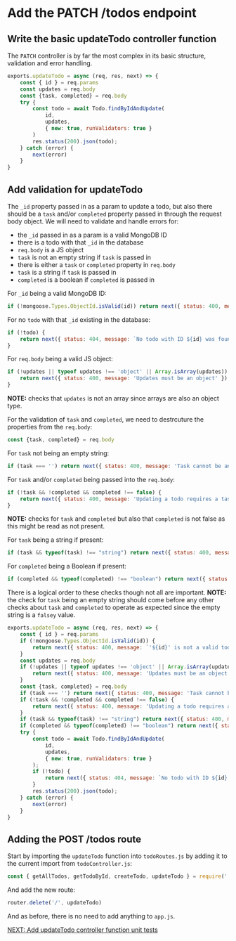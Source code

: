 # Add the PATCH /todos endpoint

## Write the basic updateTodo controller function

The `PATCH` controller is by far the most complex in its basic structure, validation and error handling.

```javascript
exports.updateTodo = async (req, res, next) => {
    const { id } = req.params
    const updates = req.body
    const {task, completed} = req.body
    try {
        const todo = await Todo.findByIdAndUpdate(
            id,
            updates,
            { new: true, runValidators: true }
        )
        res.status(200).json(todo);
    } catch (error) {
        next(error)
    }
}
```

## Add validation for updateTodo

The `_id` property passed in as a param to update a todo, but also there should be a `task` and/or `completed` property passed in through the request body object. We will need to validate and handle errors for:
- the `_id` passed in as a param is a valid MongoDB ID
- there is a todo with that `_id` in the database
- `req.body` is a JS object
- `task` is not an empty string if `task` is passed in
- there is either a `task` or `completed` property in `req.body`
- `task` is a string if `task` is passed in
- `completed` is a boolean if `completed` is passed in
 
For `_id` being a valid MongoDB ID:
```javascript
if (!mongoose.Types.ObjectId.isValid(id)) return next({ status: 400, message: `'${id}' is not a valid todo ID` })
```

For no `todo` with that `_id` existing in the database:
```javascript
if (!todo) {
    return next({ status: 404, message: `No todo with ID ${id} was found in the database` })
}
```

For `req.body` being a valid JS object:
```javascript
if (!updates || typeof updates !== 'object' || Array.isArray(updates)) {
    return next({ status: 400, message: 'Updates must be an object' })
}
```
**NOTE:** checks that `updates` is not an array since arrays are also an object type.

For the validation of `task` and `completed`, we need to destrcuture the properties from the `req.body`:
```javascript
const {task, completed} = req.body
```

For `task` not being an empty string:
```javascript
if (task === '') return next({ status: 400, message: 'Task cannot be an empty string. If a task property is sent, it must be a valid string' })
```

For `task` and/or `completed` being passed into the `req.body`:
```javascript
if (!task && !completed && completed !== false) {
    return next({ status: 400, message: 'Updating a todo requires a task and/or completed property' })
}
```
**NOTE:** checks for `task` and `completed` but also that `completed` is not false as this might be read as not present.

For `task` being a string if present:
```javascript
if (task && typeof(task) !== "string") return next({ status: 400, message: `Task property must be a string. Received type ${typeof(task)}` })
```

For `completed` being a Boolean if present:
```javascript
if (completed && typeof(completed) !== "boolean") return next({ status: 400, message: `Completed property must be a Boolean. Received type ${typeof(completed)}` })
```

There is a logical order to these checks though not all are important.
**NOTE:** the check for `task` being an empty string should come before any other checks about `task` and `completed` to operate as expected since the empty string is a `falsey` value.

```javascript
exports.updateTodo = async (req, res, next) => {
    const { id } = req.params
    if (!mongoose.Types.ObjectId.isValid(id)) {
        return next({ status: 400, message: `'${id}' is not a valid todo ID` })
    }
    const updates = req.body
    if (!updates || typeof updates !== 'object' || Array.isArray(updates)) {
        return next({ status: 400, message: 'Updates must be an object' })
    }
    const {task, completed} = req.body
    if (task === '') return next({ status: 400, message: 'Task cannot be an empty string. If a task property is sent, it must be a valid string' })
    if (!task && !completed && completed !== false) {
        return next({ status: 400, message: 'Updating a todo requires a task and/or completed property' })
    }
    if (task && typeof(task) !== "string") return next({ status: 400, message: `Task property must be a string. Received type ${typeof(task)}` })
    if (completed && typeof(completed) !== "boolean") return next({ status: 400, message: `Completed property must be a Boolean. Received type ${typeof(completed)}` })
    try {
        const todo = await Todo.findByIdAndUpdate(
            id,
            updates,
            { new: true, runValidators: true }
        );
        if (!todo) {
            return next({ status: 404, message: `No todo with ID ${id} was found in the database` })
        }
        res.status(200).json(todo);
    } catch (error) {
        next(error)
    }
}
```

## Adding the POST /todos route

Start by importing the `updateTodo` function into `todoRoutes.js` by adding it to the current import from `todoController.js`:

```javascript
const { getAllTodos, getTodoById, createTodo, updateTodo } = require('../controllers/todoController')
```

And add the new route:

```javascript
router.delete('/', updateTodo)
```

And as before, there is no need to add anything to `app.js`.

[NEXT: Add updateTodo controller function unit tests](6b_updateTodo_unitTests.md)


